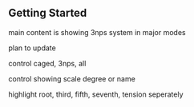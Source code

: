 ## Getting Started

main content is showing 3nps system in major modes

plan to update

control caged, 3nps, all

control showing scale degree or name

highlight root, third, fifth, seventh, tension seperately
